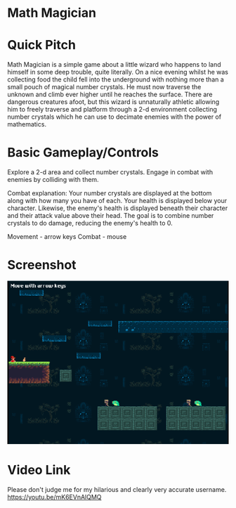 # Math Magician

# Quick Pitch

Math Magician is a simple game about a little wizard who happens to land himself in some deep trouble, quite literally. On a nice evening whilst he was collecting food the child fell into the underground with nothing more than a small pouch of magical number crystals. He must now traverse the unknown and climb ever higher until he reaches the surface. There are dangerous creatures afoot, but this wizard is unnaturally athletic allowing him to freely traverse and platform through a 2-d environment collecting number crystals which he can use to decimate enemies with the power of mathematics.

# Basic Gameplay/Controls

Explore a 2-d area and collect number crystals. Engage in combat with enemies by colliding with them.

Combat explanation: Your number crystals are displayed at the bottom along with how many you have of each. Your health is displayed below your character. Likewise, the enemy's health is displayed beneath their character and their attack value above their head. The goal is to combine number crystals to do damage, reducing the enemy's health to 0. 

Movement - arrow keys
Combat - mouse 

# Screenshot

![Game](/src/assets/screenshots/LargeScreenshot.png)

# Video Link

Please don't judge me for my hilarious and clearly very accurate username.
https://youtu.be/mK6EVnAlQMQ
